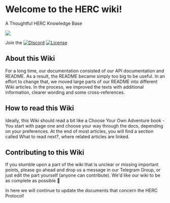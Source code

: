 # Welcome to the HERC wiki!

A Thoughtful HERC Knowledge Base

![](https://github.com/HERCone/crowdsale/blob/master/herc.png)

Join the [![Discord](https://img.shields.io/discord/102860784329052160.svg)](https://discord.gg/g52zM5)
[![License](https://img.shields.io/badge/License-Apache%202.0-blue.svg)](https://opensource.org/licenses/Apache-2.0)


## About this Wiki
For a long time, our documentation consisted of our API documentation and README. As a result, the README became simply too big to be useful. In an effort to change that, we moved large parts of our README into different Wiki articles. In the process, we improved the texts with additional information, clearer wording and some cross-references.

## How to read this Wiki
Ideally, this Wiki should read a bit like a Choose Your Own Adventure book - You start with page one and choose your way through the docs, depending on your preferences. At the end of most articles, you will find a section called What to read next?, where related articles are linked.

## Contributing to this Wiki
If you stumble upon a part of the wiki that is unclear or missing important points, please go ahead and drop us a message in our Telegram Group, or just edit the part yourself (anyone can contribute). We'd like our wiki to be as complete as possible 🙂

In here we will continue to update the documents that concern the HERC Protocol! 
